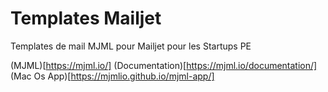 # Templates Mailjet

Templates de mail MJML pour Mailjet pour les Startups PE

(MJML)[https://mjml.io/]
(Documentation)[https://mjml.io/documentation/]
(Mac Os App)[https://mjmlio.github.io/mjml-app/]
